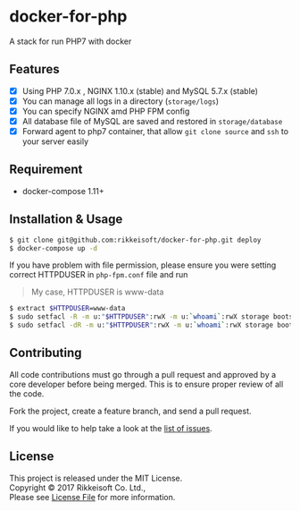 # docker-for-php

A stack for run PHP7 with docker

## Features
- [x] Using PHP 7.0.x , NGINX 1.10.x (stable) and MySQL 5.7.x (stable)
- [x] You can manage all logs in a directory (`storage/logs`)
- [x] You can specify NGINX amd PHP FPM config
- [x] All database file of MySQL are saved and restored in `storage/database`
- [x] Forward agent to php7 container, that allow `git clone source` and `ssh` to your server easily

## Requirement
- docker-compose 1.11+

## Installation & Usage

```bash
$ git clone git@github.com:rikkeisoft/docker-for-php.git deploy
$ docker-compose up -d
```

If you have problem with file permission, please ensure you were setting correct HTTPDUSER in `php-fpm.conf` file and run
> My case, HTTPDUSER is www-data

```bash
$ extract $HTTPDUSER=www-data
$ sudo setfacl -R -m u:"$HTTPDUSER":rwX -m u:`whoami`:rwX storage bootstrap/cache
$ sudo setfacl -dR -m u:"$HTTPDUSER":rwX -m u:`whoami`:rwX storage bootstrap/cache
```

## Contributing
All code contributions must go through a pull request and approved by
a core developer before being merged. This is to ensure proper review of all the code.

Fork the project, create a feature branch, and send a pull request.

If you would like to help take a look at the [list of issues](issues).

## License
This project is released under the MIT License.   
Copyright © 2017 Rikkeisoft Co. Ltd.,   
Please see [License File](LICENSE.md) for more information.
